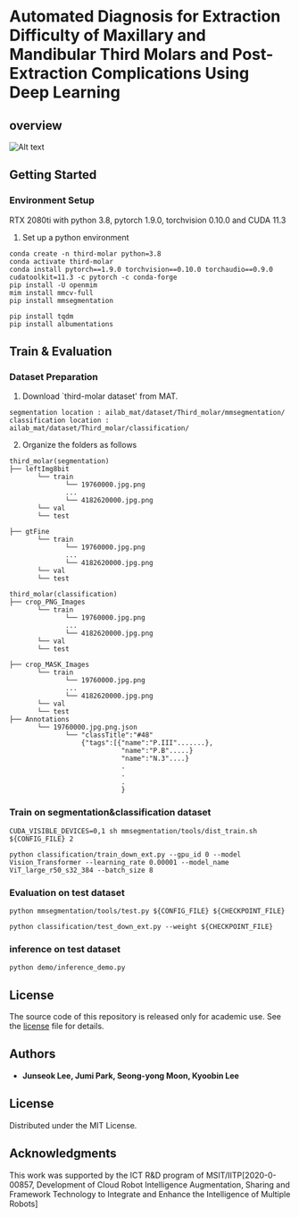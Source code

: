 # Automated Diagnosis for Extraction Difficulty of Maxillary and Mandibular Third Molars and Post-Extraction Complications Using Deep Learning

## overview

![Alt text](https://github.com/gist-ailab/man-max-third-molar/Figure_1.png)

## Getting Started

### Environment Setup

RTX 2080ti with python 3.8, pytorch 1.9.0, torchvision 0.10.0 and CUDA 11.3


1. Set up a python environment
```
conda create -n third-molar python=3.8
conda activate third-molar
conda install pytorch==1.9.0 torchvision==0.10.0 torchaudio==0.9.0 cudatoolkit=11.3 -c pytorch -c conda-forge
pip install -U openmim
mim install mmcv-full
pip install mmsegmentation

pip install tqdm
pip install albumentations
```

## Train & Evaluation

### Dataset Preparation
1. Download `third-molar dataset' from MAT.
```
segmentation location : ailab_mat/dataset/Third_molar/mmsegmentation/
classification location : ailab_mat/dataset/Third_molar/classification/
```

2. Organize the folders as follows
```
third_molar(segmentation)
├── leftImg8bit
       └── train
              └── 19760000.jpg.png
              ...
              └── 4182620000.jpg.png
       └── val
       └── test

├── gtFine
       └── train
              └── 19760000.jpg.png
              ...
              └── 4182620000.jpg.png
       └── val
       └── test

```
```
third_molar(classification)
├── crop_PNG_Images
       └── train
              └── 19760000.jpg.png
              ...
              └── 4182620000.jpg.png
       └── val
       └── test

├── crop_MASK_Images
       └── train
              └── 19760000.jpg.png
              ...
              └── 4182620000.jpg.png
       └── val
       └── test
├── Annotations
       └── 19760000.jpg.png.json
              └── "classTitle":"#48"
                  {"tags":[{"name":"P.III".......},
                            "name":"P.B".....}
                            "name":"N.3"....}
                            .
                            .
                            .
                            }
```
### Train on segmentation&classification dataset
```
CUDA_VISIBLE_DEVICES=0,1 sh mmsegmentation/tools/dist_train.sh ${CONFIG_FILE} 2
```
```
python classification/train_down_ext.py --gpu_id 0 --model Vision_Transformer --learning_rate 0.00001 --model_name ViT_large_r50_s32_384 --batch_size 8
```

### Evaluation on test dataset
```
python mmsegmentation/tools/test.py ${CONFIG_FILE} ${CHECKPOINT_FILE}
```
```
python classification/test_down_ext.py --weight ${CHECKPOINT_FILE} 
```
### inference on test dataset
```
python demo/inference_demo.py
```

## License

The source code of this repository is released only for academic use. See the [license](./LICENSE.md) file for details.



## Authors
- **Junseok Lee, Jumi Park, Seong-yong Moon, Kyoobin Lee**

## License
Distributed under the MIT License.

## Acknowledgments
This work was supported by the ICT R&D program of MSIT/IITP[2020-0-00857, Development of Cloud Robot Intelligence Augmentation, Sharing and Framework Technology to Integrate and Enhance the Intelligence of Multiple Robots]
